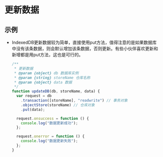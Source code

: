 # 更新数据

## 示例

+ IndexedDB更新数据较为简单，直接使用put方法，值得注意的是如果数据库中没有该条数据，则会默认增加该条数据，否则更新。有些小伙伴喜欢更新和新增都是用put方法，这也是可行的。

  ```js
  /**
   * 更新数据
   * @param {object} db 数据库实例
   * @param {string} storeName 仓库名称
   * @param {object} data 数据
   */
  function updateDB(db, storeName, data) {
    var request = db
      .transaction([storeName], "readwrite") // 事务对象
      .objectStore(storeName) // 仓库对象
      .put(data);

    request.onsuccess = function () {
      console.log("数据更新成功");
    };

    request.onerror = function () {
      console.log("数据更新失败");
    };
  }
  ```
